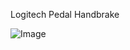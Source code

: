 Logitech Pedal Handbrake


![Image](https://github.com/user-attachments/assets/50515628-e311-4f7b-91a3-71cbbbf2b31b)
